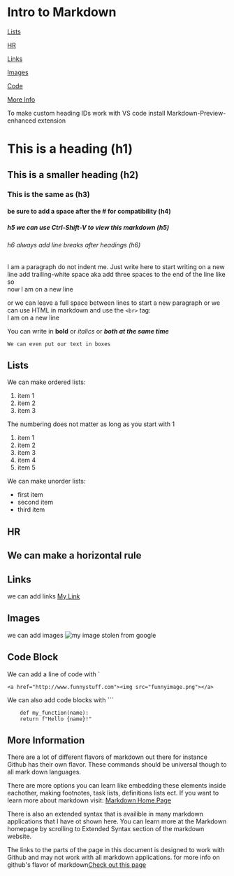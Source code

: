 # Intro to Markdown
[Lists](#lists)

[HR](#hr)

[Links](#links)

[Images](#images)

[Code](#code-block)

[More Info](#more-information)

To make custom heading IDs work with VS code install Markdown-Preview-enhanced extension


# This is a heading (h1)

## This is a smaller heading (h2)

### This is the same as (h3)

#### be sure to add a space after the # for compatibility (h4)

##### h5 we can use Ctrl-Shift-V to view this markdown (h5)

###### h6 always add line breaks after headings (h6)

I am a paragraph do not indent me. Just write here 
to start writing on a new line add trailing-white space aka add three spaces to the end of the line like so   
now I am on a new line

or we can leave a full space between lines to start a new paragraph or we can use HTML in markdown and use the `<br>` tag:
<br>I am on a new line

You can write in **bold** or *italics* or ***both at the same time***

    We can even put our text in boxes

## Lists

We can make ordered lists:
1. item 1
2. item 2
3. item 3
   
The numbering does not matter as long as you start with 1
1. item 1
1. item 2
1. item 3
2. item 4
7. item 5

We can make unorder lists:
- first item 
- second item
- third item

## HR 

We can make a horizontal rule
---

## Links 

we can add links [My Link](http://www.google.com)

## Images 

we can add images ![my image stolen from google](https://i.chzbgr.com/thumb800/2451461/hC8A4840A/seventeen-very-funny-memes-for-today)

## Code Block
We can add a line of code with \`

`
<a href="http://www.funnystuff.com"><img src="funnyimage.png"></a>
`

We can also add code blocks with \`\`\`
    
```
    def my_function(name):
    return f"Hello {name}!"
```
    
## More Information

There are a lot of different flavors of markdown out there for instance Github has their own flavor.  These commands should be universal though to all mark down languages.

There are more options you can learn like embedding these elements inside eachother, making footnotes, task lists, definitions lists ect. If you want to learn more about markdown visit:
[Markdown Home Page](https://www.markdownguide.org/)

There is also an extended syntax that is availible in many markdown applications that I have ot shown here.  You can learn more at the Markdown homepage by scrolling to Extended Syntax section of the markdown website.

The links to the parts of the page in this document is designed to work with Github and may not work with all markdown applications.  for more info on github's flavor of markdown[Check out this page](https://guides.github.com/features/mastering-markdown/)